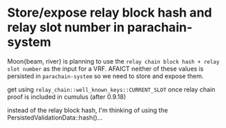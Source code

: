 # Store/expose relay block hash and relay slot number in parachain-system

Moon{beam, river} is planning to use the `relay chain block hash + relay slot number` as the input for a VRF. AFAICT neither of these values is persisted in `parachain-system` so we need to store and expose them.

get using `relay_chain::well_known_keys::CURRENT_SLOT` once relay chain proof is included in cumulus (after 0.9.18)

instead of the relay block hash, I'm thinking of using the PersistedValidationData::hash()...
